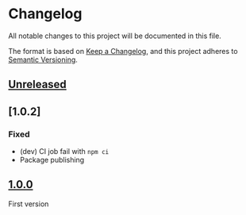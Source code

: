 # Changelog

All notable changes to this project will be documented in this file.

The format is based on [Keep a Changelog](https://keepachangelog.com/en/1.0.0/),
and this project adheres to [Semantic Versioning](https://semver.org/spec/v2.0.0.html).

## [Unreleased]

## [1.0.2]

### Fixed

- (dev) CI job fail with `npm ci`
- Package publishing

## [1.0.0]

First version

[unreleased]: https://github.com/MacFJA/sveltekit-session/compare/1.0.2...HEAD
[1.0.0]: https://github.com/MacFJA/sveltekit-session/releases/tag/1.0.2
[1.0.0]: https://github.com/MacFJA/sveltekit-session/releases/tag/1.0.0
